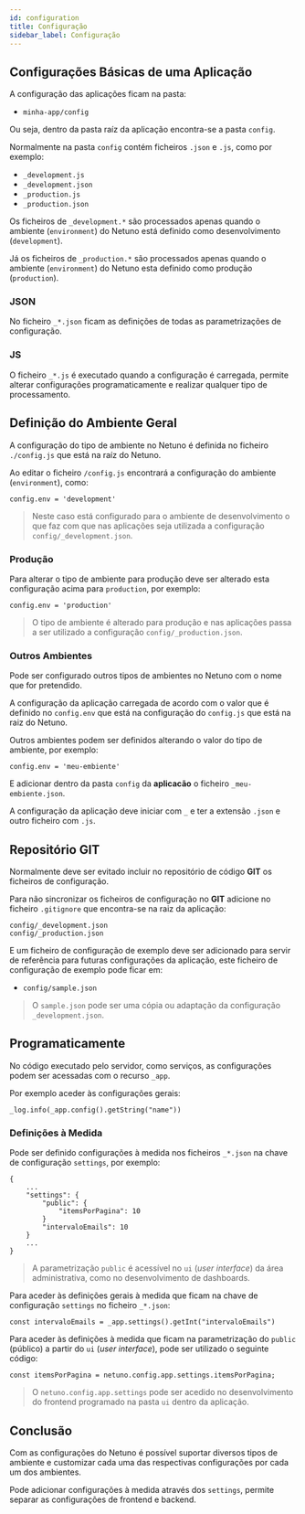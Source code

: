 ```yaml
---
id: configuration
title: Configuração
sidebar_label: Configuração
---
```


## Configurações Básicas de uma Aplicação

A configuração das aplicações ficam na pasta:

- `minha-app/config`

Ou seja, dentro da pasta raíz da aplicação encontra-se a pasta `config`.

Normalmente na pasta `config` contém ficheiros `.json` e `.js`, como por exemplo:

- `_development.js`
- `_development.json`
- `_production.js`
- `_production.json`

Os ficheiros de `_development.*` são processados apenas quando o ambiente (`environment`) do Netuno está definido como desenvolvimento (`development`).

Já os ficheiros de `_production.*` são processados apenas quando o ambiente (`environment`) do Netuno esta definido como produção (`production`).

### JSON

No ficheiro `_*.json` ficam as definições de todas as parametrizações de configuração.

### JS

O ficheiro `_*.js` é executado quando a configuração é carregada, permite alterar configurações programaticamente e realizar qualquer tipo de processamento.

## Definição do Ambiente Geral

A configuração do tipo de ambiente no Netuno é definida no ficheiro `./config.js` que está na raíz do Netuno.

Ao editar o ficheiro `/config.js` encontrará a configuração do ambiente (`environment`), como:

```
config.env = 'development'
```
> Neste caso está configurado para o ambiente de desenvolvimento o que faz com que nas aplicações seja utilizada a configuração `config/_development.json`.

### Produção

Para alterar o tipo de ambiente para produção deve ser alterado esta configuração acima para `production`, por exemplo:

```
config.env = 'production'
```

> O tipo de ambiente é alterado para produção e nas aplicações passa a ser utilizado a configuração `config/_production.json`.

### Outros Ambientes

Pode ser configurado outros tipos de ambientes no Netuno com o nome que for pretendido.

A configuração da aplicação carregada de acordo com o valor que é definido no `config.env` que está na configuração do `config.js` que está na raiz do Netuno.

Outros ambientes podem ser definidos alterando o valor do tipo de ambiente, por exemplo:

```
config.env = 'meu-embiente'
```

E adicionar dentro da pasta `config` da **aplicacão** o ficheiro `_meu-embiente.json`.

A configuração da aplicação deve iniciar com `_` e ter a extensão `.json` e outro ficheiro com `.js`.

## Repositório GIT

Normalmente deve ser evitado incluir no repositório de código **GIT** os ficheiros de configuração.

Para não sincronizar os ficheiros de configuração no **GIT** adicione no ficheiro `.gitignore` que encontra-se na raiz da aplicação:

```
config/_development.json
config/_production.json
```

E um ficheiro de configuração de exemplo deve ser adicionado para servir de referência para futuras configurações da aplicação, este ficheiro de configuração de exemplo pode ficar em:

- `config/sample.json`

> O `sample.json` pode ser uma cópia ou adaptação da configuração `_development.json`.

## Programaticamente

No código executado pelo servidor, como serviços, as configurações podem ser acessadas com o recurso `_app`.

Por exemplo aceder às configurações gerais:

```
_log.info(_app.config().getString("name"))
```

### Definições à Medida

Pode ser definido configurações à medida nos ficheiros `_*.json` na chave de configuração `settings`, por exemplo:

```
{
    ...
    "settings": {
        "public": {
            "itemsPorPagina": 10
        }
        "intervaloEmails": 10
    }
    ...
}
```

> A parametrização `public` é acessível no `ui` (_user interface_) da área administrativa, como no desenvolvimento de dashboards.

Para aceder às definições gerais à medida que ficam na chave de configuração `settings` no ficheiro `_*.json`:

```
const intervaloEmails = _app.settings().getInt("intervaloEmails")
```

Para aceder às definições à medida que ficam na parametrização do `public` (público) a partir do `ui` (_user interface_), pode ser utilizado o seguinte código:

```
const itemsPorPagina = netuno.config.app.settings.itemsPorPagina;
```

> O `netuno.config.app.settings` pode ser acedido no desenvolvimento do frontend programado na pasta `ui` dentro da aplicação.

## Conclusão

Com as configurações do Netuno é possível suportar diversos tipos de ambiente e customizar cada uma das respectivas configurações por cada um dos ambientes.

Pode adicionar configurações à medida através dos `settings`, permite separar as configurações de frontend e backend.
